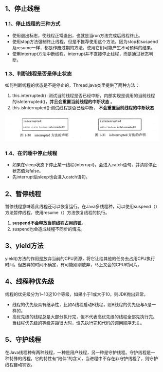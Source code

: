 ## 1、停止线程

### 1.1、停止线程的三种方式

- 使用退出标志，使线程正常退出，也就是当run方法完成后线程终止。
-  使用stop方法强制终止线程，但是不推荐使用这个方法，因为stop和suspend及resume一样，都是作废过期的方法，使用它们可能产生不可预料的结果。
- 使用interrupt方法中断线程，interrupt并不直接停止线程，而是通过状态判断。

### 1.3、判断线程是否是停止状态

如何判断线程的状态是不是停止的，Thread.java类里提供了两种方法：

1. this.interrupted() :测试当前线程是否已经中断，内部实现是调用的当前线程的isInterrupted()，**并且会重置当前线程的中断状态** 。
2. this.isInterrupted():测试线程是否已经中断， **不会重置当前线程的中断状态** 

![](../../img/多线程/7.1.png)


### 1.4、在沉睡中停止线程

- 如果在sleep状态下停止某一线程(interrupt)，会进入catch语句，并清除停止状态值为false。
- 先interrupt后sleep也会进入catch语句。

## 2、暂停线程

​    暂停线程意味着此线程还可以恢复运行。在Java多线程种，可以使用suspend（）方法暂停线程，使用resume（）方法恢复线程的执行。

1. **suspend不会释放当前线程占用的锁**。
2. suspend也会造成线程不同步的情况。

## 3、yield方法

   yield()方法的作用是放弃当前的CPU资源，将它让给其他的任务去占用CPU执行时间。但放弃的时间不确定，有可能刚刚放弃，马上又会的CPU时间片。

## 4、线程种优先级

线程的优先级分为1~10这10个等级，如果小于1或大于10，则JDK抛出异常。

- 线程的优先级具有继承性，比如A线程启动B线程，则B线程的优先级与A是一样的。
- 高优先级的线程总是大部分执行完，但不代表高优先级的线程全部先执行完。当线程优先级的等级差距很大时，谁先执行完和代码的调用顺序无关。

## 5、守护线程

​    在Java线程种有两种线程，一种是用户线程，另一种是守护线程。守护线程是一种特殊的线程，它的特性有“陪伴”的含义，当进程中不存在非守护线程了，则守护线程自动销毁。









